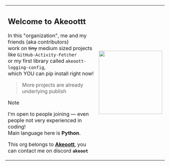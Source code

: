 <table>
<tr>
<td>

## Welcome to **Akeoottt**  
In this "organization", me and my friends (aka contributors)<br>
work on ~~tiny~~ medium sized projects like `GitHub-Activity-Fetcher`<br>
or my first library called `akeoott-logging-config`,<br>
which YOU can pip install right now!
> More projects are already underlying publish

> [!NOTE]
> I'm open to people joining — even people not very experienced in coding!<br>
> Main language here is **Python**.

This org belongs to [**Akeoott**](https://github.com/Akeoott), you can contact me on discord **`akeoot`**

</td>
<td>

<img src="https://github.com/user-attachments/assets/1547e5ea-3466-4d15-83cf-3761712aa741" width="200" />

</td>
</tr>
</table>

